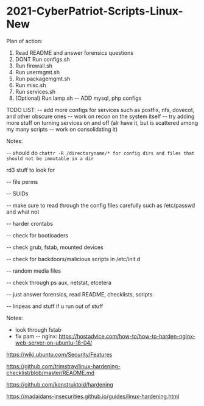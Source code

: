 # 2021-CyberPatriot-Scripts-Linux-New
Plan of action:
1. Read README and answer forensics questions
2. DONT Run configs.sh
3. Run firewall.sh
4. Run usermgmt.sh
5. Run packagemgmt.sh
6. Run misc.sh
7. Run services.sh
8. (Optional) Run lamp.sh -- ADD mysql, php configs


TODO LIST:
-- add more configs for services such as postfix, nfs, dovecot, and other obscure ones
-- work on recon on the system itself
-- try adding more stuff on turning services on and off (alr have it, but is scattered among my many scripts -- work on consolidating it)

Notes:

-- should do `chattr -R /directoryname/* for config dirs and files that should not be immutable in a dir`

rd3 stuff to look for

-- file perms

-- SUIDs

-- make sure to read through the config files carefully such as /etc/passwd and what not

-- harder crontabs

-- check for bootloaders

   -- check grub, fstab, mounted devices

-- check for backdoors/malicious scripts in /etc/init.d

-- random media files

-- check through ps aux, netstat, etcetera


-- just answer forensics, read README, checklists, scripts

-- linpeas and stuff if u run out of stuff


Notes:
- look through fstab
- fix pam
-- nginx: https://hostadvice.com/how-to/how-to-harden-nginx-web-server-on-ubuntu-18-04/

https://wiki.ubuntu.com/Security/Features

https://github.com/trimstray/linux-hardening-checklist/blob/master/README.md

https://github.com/konstruktoid/hardening

https://madaidans-insecurities.github.io/guides/linux-hardening.html






